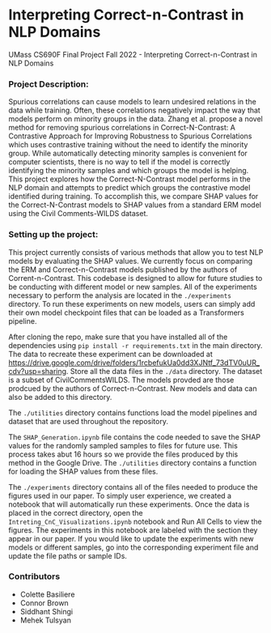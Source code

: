 # Interpreting Correct-n-Contrast in NLP Domains
UMass CS690F Final Project Fall 2022 - Interpreting Correct-n-Contrast in NLP Domains

### Project Description:
Spurious correlations can cause models to learn undesired relations in the data while training.  Often, these correlations negatively impact the way that models perform on minority groups in the data. Zhang et al. propose a novel method for removing spurious correlations in Correct-N-Contrast: A Contrastive Approach for Improving Robustness to Spurious Correlations which uses contrastive training without the need to identify the minority group. While automatically detecting minority samples is convenient for computer scientists, there is no way to tell if the model is correctly identifying the minority samples and which groups the model is helping. This project explores how the Correct-N-Contrast model performs in the NLP domain and attempts to predict which groups the contrastive model identified during training. To accomplish this, we compare SHAP values for the Correct-N-Contrast models to SHAP values from a standard ERM model using the Civil Comments-WILDS dataset. 

### Setting up the project:
This project currently consists of various methods that allow you to test NLP models by evaluating the SHAP values. 
We currently focus on comparing the ERM and Correct-n-Contrast models published by the authors of Corrent-n-Contrast. This codebase is designed
to allow for future studies to be conducting with different model or new samples. 
All of the experiments necessary to perform the analysis are located in the `./experiments` directory. 
To run these experiments on new models, users can simply add their own model checkpoint files that can be loaded as a Transformers pipeline.


After cloning the repo, make sure that you have installed all of the dependencies using `pip install -r requirements.txt` in the main directory.
The data to recreate these experiment can be downloaded at https://drive.google.com/drive/folders/1rcbefukUa0dd3XJNtf_73dTV0uUR_cdv?usp=sharing.
Store all the data files in the `./data` directory. The dataset is a subset of CivilCommentsWILDS. The models provded are those prodcued by the authors of
Correct-n-Contrast. New models and data can also be added to this directory.

The `./utilities` directory contains functions load the model pipelines and dataset that are used throughout the repository. 

The `SHAP_Generation.ipynb` file contains the code needed to save the SHAP values for the randomly
sampled samples to files for future use.  This process takes abut 16 hours so we provide the files produced
by this method in the Google Drive. The `./utilities` directory contains a function for loading the SHAP values from these files.

The `./experiments` directory contains all of the files needed to produce the figures used in our paper. 
To simply user experience, we created a notebook that will automatically run these experiments. 
Once the data is placed in the correct directory, open the `Intreting_CnC_Visualizations.ipynb` notebook and Run All Cells to view the figures. 
The experiments in this notebook are labeled with the section they appear in our paper.
If you would like to update the experiments with new models or different samples, go into the corresponding experiment file 
and update the file paths or sample IDs.  


### Contributors
* Colette Basiliere
* Connor Brown
* Siddhant Shingi
* Mehek Tulsyan


